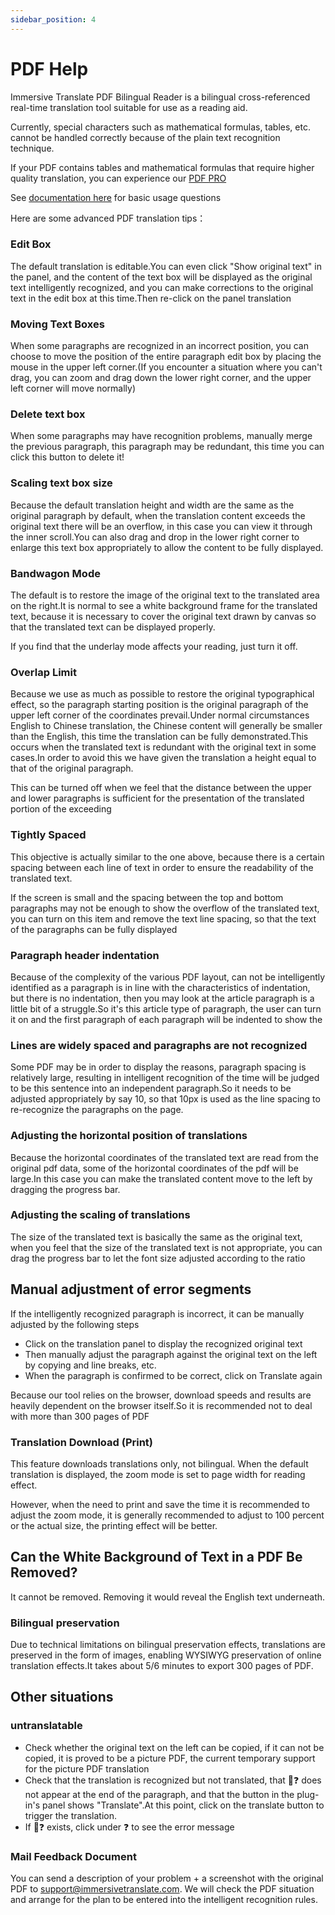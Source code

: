```yaml
---
sidebar_position: 4
---
```


# PDF Help

Immersive Translate PDF Bilingual Reader is a bilingual cross-referenced real-time translation tool suitable for use as a reading aid.

Currently, special characters such as mathematical formulas, tables, etc. cannot be handled correctly because of the plain text recognition technique.

If your PDF contains tables and mathematical formulas that require higher quality translation, you can experience our [PDF PRO](https://app.immersivetranslate.com/pdf-pro/)

See [documentation here](/docs/usage/#pdf-file-translation) for basic usage questions

Here are some advanced PDF translation tips：

<!--
## Move to adjust the translation box

![](https://s.immersivetranslate.com/static/official-static/assets/docs/doc-assets/pdf-move.png) -->

### Edit Box

The default translation is editable.You can even click "Show original text" in the panel, and the content of the text box will be displayed as the original text intelligently recognized, and you can make corrections to the original text in the edit box at this time.Then re-click on the panel translation

### Moving Text Boxes

When some paragraphs are recognized in an incorrect position, you can choose to move the position of the entire paragraph edit box by placing the mouse in the upper left corner.(If you encounter a situation where you can't drag, you can zoom and drag down the lower right corner, and the upper left corner will move normally)

### Delete text box

When some paragraphs may have recognition problems, manually merge the previous paragraph, this paragraph may be redundant, this time you can click this button to delete it!

### Scaling text box size

Because the default translation height and width are the same as the original paragraph by default, when the translation content exceeds the original text there will be an overflow, in this case you can view it through the inner scroll.You can also drag and drop in the lower right corner to enlarge this text box appropriately to allow the content to be fully displayed.

<!-- ## Control Style Buttons

![](https://s.immersivetranslate.com/static/official-static/assets/docs/doc-assets/pdf-control.png) -->

### Bandwagon Mode

The default is to restore the image of the original text to the translated area on the right.It is normal to see a white background frame for the translated text, because it is necessary to cover the original text drawn by canvas so that the translated text can be displayed properly.

If you find that the underlay mode affects your reading, just turn it off.

### Overlap Limit

Because we use as much as possible to restore the original typographical effect, so the paragraph starting position is the original paragraph of the upper left corner of the coordinates prevail.Under normal circumstances English to Chinese translation, the Chinese content will generally be smaller than the English, this time the translation can be fully demonstrated.This occurs when the translated text is redundant with the original text in some cases.In order to avoid this we have given the translation a height equal to that of the original paragraph.

This can be turned off when we feel that the distance between the upper and lower paragraphs is sufficient for the presentation of the translated portion of the exceeding

### Tightly Spaced

This objective is actually similar to the one above, because there is a certain spacing between each line of text in order to ensure the readability of the translated text.

If the screen is small and the spacing between the top and bottom paragraphs may not be enough to show the overflow of the translated text, you can turn on this item and remove the text line spacing, so that the text of the paragraphs can be fully displayed

### Paragraph header indentation

Because of the complexity of the various PDF layout, can not be intelligently identified as a paragraph is in line with the characteristics of indentation, but there is no indentation, then you may look at the article paragraph is a little bit of a struggle.So it's this article type of paragraph, the user can turn it on and the first paragraph of each paragraph will be indented to show the

### Lines are widely spaced and paragraphs are not recognized

Some PDF may be in order to display the reasons, paragraph spacing is relatively large, resulting in intelligent recognition of the time will be judged to be this sentence into an independent paragraph.So it needs to be adjusted appropriately by say 10, so that 10px is used as the line spacing to re-recognize the paragraphs on the page.

### Adjusting the horizontal position of translations

Because the horizontal coordinates of the translated text are read from the original pdf data, some of the horizontal coordinates of the pdf will be large.In this case you can make the translated content move to the left by dragging the progress bar.

### Adjusting the scaling of translations

The size of the translated text is basically the same as the original text, when you feel that the size of the translated text is not appropriate, you can drag the progress bar to let the font size adjusted according to the ratio

## Manual adjustment of error segments

If the intelligently recognized paragraph is incorrect, it can be manually adjusted by the following steps

- Click on the translation panel to display the recognized original text
- Then manually adjust the paragraph against the original text on the left by copying and line breaks, etc.
- When the paragraph is confirmed to be correct, click on Translate again

<!-- ## Download Print

Click on the download icon in the upper right corner

![](https://s.immersivetranslate.com/static/official-static/assets/docs/doc-assets/pdf-download.png) -->

Because our tool relies on the browser, download speeds and results are heavily dependent on the browser itself.So it is recommended not to deal with more than 300 pages of PDF

### Translation Download (Print)

This feature downloads translations only, not bilingual.
When the default translation is displayed, the zoom mode is set to page width for reading effect.

However, when the need to print and save the time it is recommended to adjust the zoom mode, it is generally recommended to adjust to 100 percent or the actual size, the printing effect will be better.

## Can the White Background of Text in a PDF Be Removed?

It cannot be removed. Removing it would reveal the English text underneath.

### Bilingual preservation

Due to technical limitations on bilingual preservation effects, translations are preserved in the form of images, enabling WYSIWYG preservation of online translation effects.It takes about 5/6 minutes to export 300 pages of PDF.

## Other situations

### untranslatable

- Check whether the original text on the left can be copied, if it can not be copied, it is proved to be a picture PDF, the current temporary support for the picture PDF translation
- Check that the translation is recognized but not translated, that 🔄❓ does not appear at the end of the paragraph, and that the button in the plug-in's panel shows "Translate".At this point, click on the translate button to trigger the translation.
- If 🔄❓ exists, click under ❓ to see the error message

### Mail Feedback Document

You can send a description of your problem + a screenshot with the original PDF to support@immersivetranslate.com\. We will check the PDF situation and arrange for the plan to be entered into the intelligent recognition rules.
